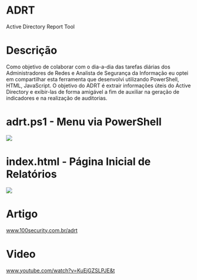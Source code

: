 # ADRT
Active Directory Report Tool

# Descrição
Como objetivo de colaborar com o dia-a-dia das tarefas diárias dos Administradores de Redes e Analista de Segurança da Informação eu optei em compartilhar esta ferramenta que desenvolvi utilizando PowerShell, HTML, JavaScript. O objetivo do ADRT é extrair informações úteis do Active Directory e exibir-las de forma amigável a fim de auxiliar na geração de indicadores e na realização de auditorias.

# adrt.ps1 - Menu via PowerShell
![](https://www.100security.com.br/images/adrt-02.jpg)

# index.html - Página Inicial de Relatórios
![](https://www.100security.com.br/images/adrt-10.jpg)

# Artigo 
www.100security.com.br/adrt

# Video
www.youtube.com/watch?v=KuEjGZSLPJE&t
